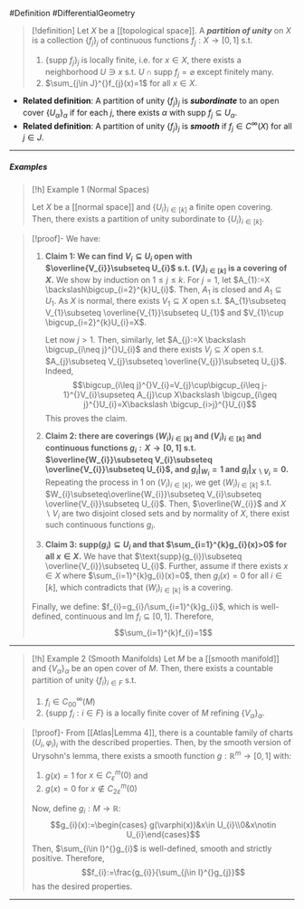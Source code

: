 #Definition #DifferentialGeometry 

> [!definition]
> Let $X$ be a [[topological space]]. A ***partition of unity*** on $X$ is a collection $\{ f_{j} \}_{j}$ of continuous functions $f_{j}:X\to[0,1]$ s.t.
> 1. $\{ \text{supp }f_{j} \}_{j}$ is locally finite, i.e. for $x\in X$, there exists a neighborhood $U\ni x$ s.t. $U\cap \text{supp }f_{j}=\varnothing$ except finitely many.
> 2. $\sum_{j\in J}^{}f_{j}(x)=1$ for all $x\in X$.
> 
- **Related definition**: A partition of unity $\{ f_{j} \}_{j}$ is ***subordinate*** to an open cover $\{ U_{\alpha} \}_{\alpha}$ if for each $j$, there exists $\alpha$ with $\text{supp }f_{j}\subseteq U_{\alpha}$.
- **Related definition**: A partition of unity $\{ f_{j} \}_{j}$ is ***smooth*** if $f_{j}\in C^\infty(X)$ for all $j\in J$.  
---
##### Examples
> [!h] Example 1 (Normal Spaces)
> 
> Let $X$ be a [[normal space]] and $\{ U_{i} \}_{i\in[k]}$ a finite open covering. Then, there exists a partition of unity subordinate to $\{ U_{i} \}_{i\in [k]}$.

> [!proof]-
> We have:
> 1. **Claim 1: We can find $V_{i}\subseteq U_{i}$ open with $\overline{V_{i}}\subseteq U_{i}$ s.t. $(V_{i})_{i\in [k]}$ is a covering of $X$.**
>    We show by induction on $1\leq j\leq k$. For $j=1$, let $A_{1}:=X \backslash\bigcup_{i=2}^{k}U_{i}$. Then, $A_{1}$ is closed and $A_{1}\subseteq U_{1}$. As $X$ is normal, there exists $V_{1}\subseteq X$ open s.t. $A_{1}\subseteq V_{1}\subseteq \overline{V_{1}}\subseteq U_{1}$ and $V_{1}\cup \bigcup_{i=2}^{k}U_{i}=X$.
>     
>    
>    Let now $j>1$. Then, similarly, let $A_{j}:=X \backslash \bigcup_{i\neq j}^{}U_{i}$ and there exists $V_{j}\subseteq X$ open s.t. $A_{j}\subseteq V_{j}\subseteq \overline{V_{j}}\subseteq U_{j}$. Indeed,
   $$\bigcup_{i\leq j}^{}V_{i}=V_{j}\cup\bigcup_{i\leq j-1}^{}V_{i}\supseteq A_{j}\cup X\backslash \bigcup_{i\geq j}^{}U_{i}=X\backslash \bigcup_{i>j}^{}U_{i}$$This proves the claim.
> 2. **Claim 2: there are coverings $(W_{i})_{i\in[k]}$ and $(V_{i})_{i\in [k]}$ and continuous functions $g_{i}:X\to[0,1]$ s.t. $\overline{W_{i}}\subseteq V_{i}\subseteq \overline{V_{i}}\subseteq U_{i}$, and $g_{i}|_{W_{i}}=1$ and $g_{i}|_{X \backslash V_{i}}=0$.**
>    Repeating the process in 1 on $(V_{i})_{i\in[k]}$, we get $(W_{i})_{i\in[k]}$ s.t. $W_{i}\subseteq\overline{W_{i}}\subseteq V_{i}\subseteq \overline{V_{i}}\subseteq U_{i}$. Then, $\overline{W_{i}}$ and $X \backslash V_{i}$ are two disjoint closed sets and by normality of $X$, there exist such continuous functions $g_{i}$.
> 3. **Claim 3: $\text{supp}(g_{i})\subseteq U_{i}$ and that $\sum_{i=1}^{k}g_{i}(x)>0$ for all $x\in X$.**
>    We have that $\text{supp}(g_{i})\subseteq \overline{V_{i}}\subseteq U_{i}$. Further, assume if there exists $x\in X$ where $\sum_{i=1}^{k}g_{i}(x)=0$, then $g_{i}(x)=0$ for all $i\in[k]$, which contradicts that $(W_{i})_{i\in[k]}$ is a covering.
> 
>  Finally, we define: $f_{i}=g_{i}/\sum_{i=1}^{k}g_{i}$, which is well-defined, continuous and $\text{Im }f_{i}\subseteq[0,1]$. Therefore, $$\sum_{i=1}^{k}f_{i}=1$$

---
> [!h] Example 2 (Smooth Manifolds)
> Let $M$ be a [[smooth manifold]] and $\{ V_{\alpha} \}_{\alpha}$ be an open cover of $M$. Then, there exists a countable partition of unity $\{ f_{i} \}_{i\in F}$ s.t.
> 1. $f_{i}\in C^\infty_{00}(M)$
> 2. $\{ \text{supp }f_{i}: i\in F\}$ is a locally finite cover of $M$ refining $\{ V_{\alpha} \}_{\alpha}$. 

> [!proof]-
> From [[Atlas|Lemma 4]], there is a countable family of charts $(U_{i},\varphi_{i})_{i}$ with the described properties. Then, by the smooth version of Urysohn's lemma, there exists a smooth function $g:\mathbb{R}^m\to [0,1]$ with: 
> 1. $g(x)=1$ for $x\in C_{\varepsilon}^m(0)$ and 
> 2. $g(x)=0$ for $x\notin C_{2\varepsilon}^m(0)$
> 
> Now, define $g_{i}:M\to \mathbb{R}$: $$g_{i}(x):=\begin{cases} g(\varphi(x))&x\in U_{i}\\0&x\notin U_{i}\end{cases}$$ Then, $\sum_{i\in I}^{}g_{i}$ is well-defined, smooth and strictly positive. Therefore, $$f_{i}:=\frac{g_{i}}{\sum_{j\in I}^{}g_{j}}$$has the desired properties.
---
